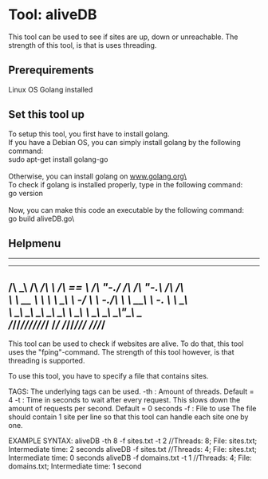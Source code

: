 # Tool: aliveDB
This tool can be used to see if sites are up, down or unreachable.
The strength of this tool, is that is uses threading.


## Prerequirements
Linux OS
Golang installed


## Set this tool up
To setup this tool, you first have to install golang. \
If you have a Debian OS, you can simply install golang by the following command:\
  sudo apt-get install golang-go\
  \
Otherwise, you can install golang on www.golang.org\
\
To check if golang is installed properly, type in the following command:\
  go version\
\
Now, you can make this code an executable by the following command:\
  go build aliveDB.go\

## Helpmenu
-------------------------------------------------------------------------
 __  __  ______  __      ______     __    __  ______  __   __  __  __
/\ \_\ \/\  ___\/\ \    /\  == \   /\ "-./  \/\  ___\/\ "-.\ \/\ \/\ \
\ \  __ \ \  __\\ \ \___\ \  _-/   \ \ \-./\ \ \  __\\ \ \-.  \ \ \_\ \
 \ \_\ \_\ \_____\ \_____\ \_\      \ \_\ \ \_\ \_____\ \_\\"\_\ \_____\
  \/_/\/_/\/_____/\/_____/\/_/       \/_/  \/_/\/_____/\/_/ \/_/\/_____/
-------------------------------------------------------------------------

This tool can be used to check if websites are alive. 
To do that, this tool uses the "fping"-command.
The strength of this tool however, is that threading is supported.

To use this tool, you have to specify a file that contains sites. 

TAGS:
The underlying tags can be used.
	-th	: Amount of threads. 
		  Default = 4
	-t	: Time in seconds to wait after every request. This slows down the amount of requests
		  per second.
		  Default = 0 seconds
	-f	: File to use
		  The file should contain 1 site per line so that this tool can handle each site one
		  by one.


EXAMPLE SYNTAX:
	aliveDB -th 8 -f sites.txt -t 2	  //Threads: 8; File: sites.txt; Intermediate time: 2 seconds
	aliveDB -f sites.txt		  //Threads: 4; File: sites.txt; Intermediate time: 0 seconds
	aliveDB -f domains.txt -t 1	  //Threads: 4; File: domains.txt; Intermediate time: 1 second
